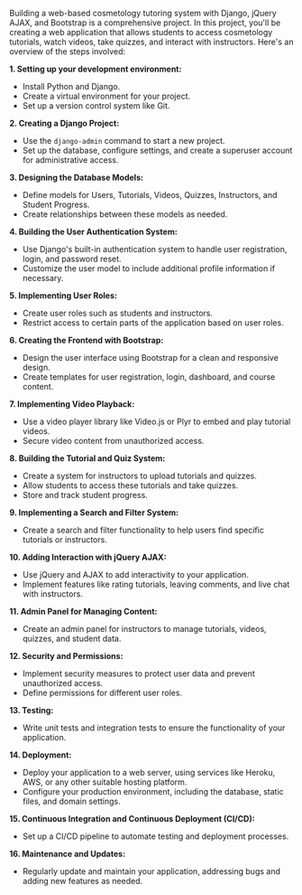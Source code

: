Building a web-based cosmetology tutoring system with Django, jQuery AJAX, and Bootstrap is a comprehensive project. In this project, you'll be creating a web application that allows students to access cosmetology tutorials, watch videos, take quizzes, and interact with instructors. Here's an overview of the steps involved:

**1. Setting up your development environment:**

- Install Python and Django.
- Create a virtual environment for your project.
- Set up a version control system like Git.

**2. Creating a Django Project:**

- Use the `django-admin` command to start a new project.
- Set up the database, configure settings, and create a superuser account for administrative access.

**3. Designing the Database Models:**

- Define models for Users, Tutorials, Videos, Quizzes, Instructors, and Student Progress.
- Create relationships between these models as needed.

**4. Building the User Authentication System:**

- Use Django's built-in authentication system to handle user registration, login, and password reset.
- Customize the user model to include additional profile information if necessary.

**5. Implementing User Roles:**

- Create user roles such as students and instructors.
- Restrict access to certain parts of the application based on user roles.

**6. Creating the Frontend with Bootstrap:**

- Design the user interface using Bootstrap for a clean and responsive design.
- Create templates for user registration, login, dashboard, and course content.

**7. Implementing Video Playback:**

- Use a video player library like Video.js or Plyr to embed and play tutorial videos.
- Secure video content from unauthorized access.

**8. Building the Tutorial and Quiz System:**

- Create a system for instructors to upload tutorials and quizzes.
- Allow students to access these tutorials and take quizzes.
- Store and track student progress.

**9. Implementing a Search and Filter System:**

- Create a search and filter functionality to help users find specific tutorials or instructors.

**10. Adding Interaction with jQuery AJAX:**

- Use jQuery and AJAX to add interactivity to your application.
- Implement features like rating tutorials, leaving comments, and live chat with instructors.

**11. Admin Panel for Managing Content:**

- Create an admin panel for instructors to manage tutorials, videos, quizzes, and student data.

**12. Security and Permissions:**

- Implement security measures to protect user data and prevent unauthorized access.
- Define permissions for different user roles.

**13. Testing:**

- Write unit tests and integration tests to ensure the functionality of your application.

**14. Deployment:**

- Deploy your application to a web server, using services like Heroku, AWS, or any other suitable hosting platform.
- Configure your production environment, including the database, static files, and domain settings.

**15. Continuous Integration and Continuous Deployment (CI/CD):**

- Set up a CI/CD pipeline to automate testing and deployment processes.

**16. Maintenance and Updates:**

- Regularly update and maintain your application, addressing bugs and adding new features as needed.
